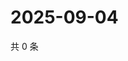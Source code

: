 # 2025-09-04

共 0 条

<!-- BEGIN ZHIHUVIDEO -->
<!-- 最后更新时间 Thu Sep 04 2025 12:13:10 GMT+0800 (China Standard Time) -->

<!-- END ZHIHUVIDEO -->
